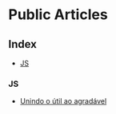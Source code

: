 # Public Articles

## Index

* [JS](#JS)
 
### JS
 - [Unindo o útil ao agradável](https://medium.com/@matt_netto/unindo-o-%C3%BAtil-ao-agrad%C3%A1vel-7187db00185d)
